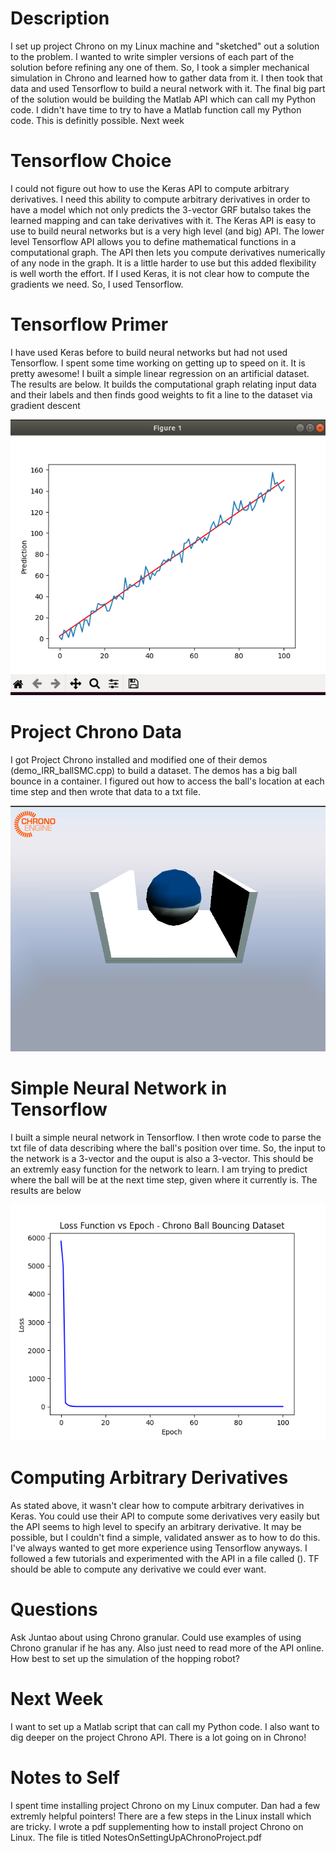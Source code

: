 # Description
I set up project Chrono on my Linux machine and "sketched" out a solution to the problem. I wanted to write simpler versions of each part of the solution before refining any one of them. So, I took a simpler mechanical simulation in Chrono and learned how to gather data from it. I then took that data and used Tensorflow to build a neural network with it. The final big part of the solution would be building the Matlab API which can call my Python code. I didn't have time to try to have a Matlab function call my Python code. This is definitly possible. Next week    


# Tensorflow Choice
I could not figure out how to use the Keras API to compute arbitrary derivatives. I need this ability to compute arbitrary derivatives in order to have a model which not only predicts the 3-vector GRF butalso takes the learned mapping and can take derivatives with it. The Keras API is easy to use to build neural networks but is a very high level (and big) API. The lower level Tensorflow API allows you to define mathematical functions in a computational graph. The API then lets you compute derivatives numerically of any node in the graph. It is a little harder to use but this added flexibility is well worth the effort. If I used Keras, it is not clear how to compute the gradients we need. So, I used Tensorflow. 

# Tensorflow Primer
I have used Keras before to build neural networks but had not used Tensorflow. I spent some time working on getting up to speed on it. It is pretty awesome! I built a simple linear regression on an artificial dataset. The results are below. It builds the computational graph relating input data and their labels and then finds good weights to fit a line to the dataset via gradient descent

![Linear Classifier](linearClassifier.png)


# Project Chrono Data 
I got Project Chrono installed and modified one of their demos (demo_IRR_ballSMC.cpp) to build a dataset. The demos has a big ball bounce in a container. I figured out how to access the ball's location at each time step and then wrote that data to a txt file.

![Ball Bouncing Demo](ballBouncingDemo.png)


# Simple Neural Network in Tensorflow
I built a simple neural network in Tensorflow. I then wrote code to parse the txt file of data describing where the ball's position over time. So, the input to the network is a 3-vector and the ouput is also a 3-vector. This should be an extremly easy function for the network to learn. I am trying to predict where the ball will be at the next time step, given where it currently is. The results are below

![Simple Network](simpleNeuralNetwork.png)   

# Computing Arbitrary Derivatives
As stated above, it wasn't clear how to compute arbitrary derivatives in Keras. You could use their API to compute some derivatives very easily but the API seems to high level to specify an arbitrary derivative. It may be possible, but I couldn't find a simple, validated answer as to how to do this. I've always wanted to get more experience using Tensorflow anyways. I followed a few tutorials and experimented with the API in a file called (). TF should be able to compute any derivative we could ever want. 


# Questions
Ask Juntao about using Chrono granular. Could use examples of using Chrono granular if he has any. Also just need to read more of the API online. How best to set up the simulation of the hopping robot?


# Next Week
I want to set up a Matlab script that can call my Python code. I also want to dig deeper on the project Chrono API. There is a lot going on in Chrono! 


# Notes to Self
I spent time installing project Chrono on my Linux computer. Dan had a few extremly helpful pointers! There are a few steps in the Linux install which are tricky. I wrote a pdf supplementing how to install project Chrono on Linux. The file is titled NotesOnSettingUpAChronoProject.pdf
